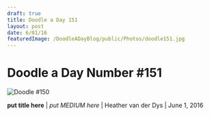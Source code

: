 ```yaml
---
draft: true
title: Doodle a Day 151
layout: post
date: 6/01/16
featuredImage: /DoodleADayBlog/public/Photos/doodle151.jpg
---
```


# Doodle a Day Number #151

![Doodle #150](/DoodleADayBlog/public/Photos/doodle151.jpg)

**put title here** | *put MEDIUM here* | Heather van der Dys | June 1, 2016
